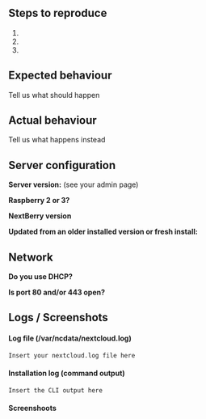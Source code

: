 <!--
Thank you for reporting your issue to us!

Please report only issues corresponding to NextBerry for Nextcloud 11 or later. If you found a bug that is related to core,
you can file your report here: https://github.com/nextcloud/server
-->
## Steps to reproduce
1.
2.
3.

## Expected behaviour
Tell us what should happen

## Actual behaviour
Tell us what happens instead

## Server configuration

**Server version:** (see your admin page)

**Raspberry 2 or 3?**

**NextBerry version**

**Updated from an older installed version or fresh install:**

## Network
**Do you use DHCP?**

**Is port 80 and/or 443 open?**

## Logs / Screenshots
<!--
Please use http://hastebin.com/ for long error messages or logs. Thanks!
-->

#### Log file (/var/ncdata/nextcloud.log)
```
Insert your nextcloud.log file here
```

#### Installation log (command output)
```
Insert the CLI output here
```

#### Screenshoots
<!--
Please use http://imgur.com/ for screenshots. Thanks!
-->
